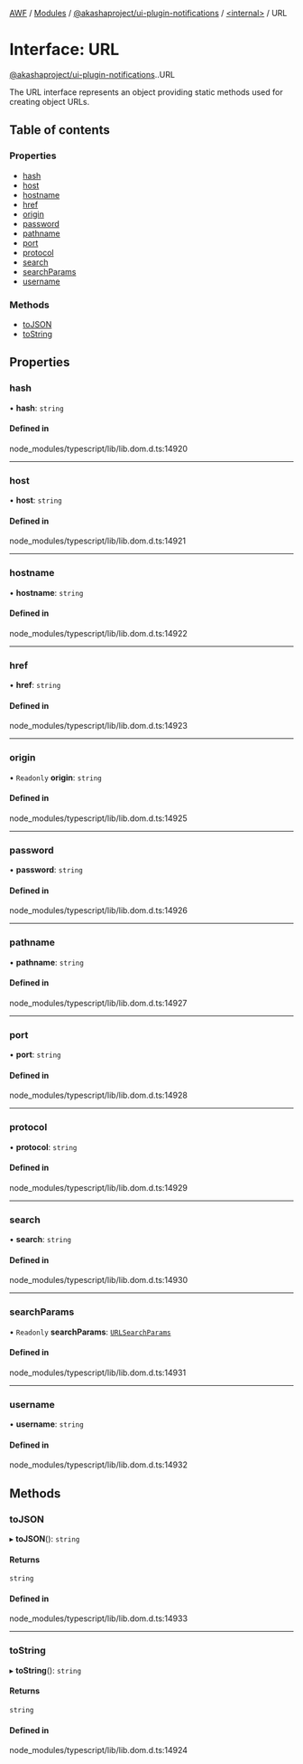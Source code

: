 [AWF](../README.md) / [Modules](../modules.md) / [@akashaproject/ui-plugin-notifications](../modules/akashaproject_ui_plugin_notifications.md) / [<internal\>](../modules/akashaproject_ui_plugin_notifications._internal_.md) / URL

# Interface: URL

[@akashaproject/ui-plugin-notifications](../modules/akashaproject_ui_plugin_notifications.md).[<internal>](../modules/akashaproject_ui_plugin_notifications._internal_.md).URL

The URL interface represents an object providing static methods used for creating object URLs.

## Table of contents

### Properties

- [hash](akashaproject_ui_plugin_notifications._internal_.URL.md#hash)
- [host](akashaproject_ui_plugin_notifications._internal_.URL.md#host)
- [hostname](akashaproject_ui_plugin_notifications._internal_.URL.md#hostname)
- [href](akashaproject_ui_plugin_notifications._internal_.URL.md#href)
- [origin](akashaproject_ui_plugin_notifications._internal_.URL.md#origin)
- [password](akashaproject_ui_plugin_notifications._internal_.URL.md#password)
- [pathname](akashaproject_ui_plugin_notifications._internal_.URL.md#pathname)
- [port](akashaproject_ui_plugin_notifications._internal_.URL.md#port)
- [protocol](akashaproject_ui_plugin_notifications._internal_.URL.md#protocol)
- [search](akashaproject_ui_plugin_notifications._internal_.URL.md#search)
- [searchParams](akashaproject_ui_plugin_notifications._internal_.URL.md#searchparams)
- [username](akashaproject_ui_plugin_notifications._internal_.URL.md#username)

### Methods

- [toJSON](akashaproject_ui_plugin_notifications._internal_.URL.md#tojson)
- [toString](akashaproject_ui_plugin_notifications._internal_.URL.md#tostring)

## Properties

### hash

• **hash**: `string`

#### Defined in

node_modules/typescript/lib/lib.dom.d.ts:14920

___

### host

• **host**: `string`

#### Defined in

node_modules/typescript/lib/lib.dom.d.ts:14921

___

### hostname

• **hostname**: `string`

#### Defined in

node_modules/typescript/lib/lib.dom.d.ts:14922

___

### href

• **href**: `string`

#### Defined in

node_modules/typescript/lib/lib.dom.d.ts:14923

___

### origin

• `Readonly` **origin**: `string`

#### Defined in

node_modules/typescript/lib/lib.dom.d.ts:14925

___

### password

• **password**: `string`

#### Defined in

node_modules/typescript/lib/lib.dom.d.ts:14926

___

### pathname

• **pathname**: `string`

#### Defined in

node_modules/typescript/lib/lib.dom.d.ts:14927

___

### port

• **port**: `string`

#### Defined in

node_modules/typescript/lib/lib.dom.d.ts:14928

___

### protocol

• **protocol**: `string`

#### Defined in

node_modules/typescript/lib/lib.dom.d.ts:14929

___

### search

• **search**: `string`

#### Defined in

node_modules/typescript/lib/lib.dom.d.ts:14930

___

### searchParams

• `Readonly` **searchParams**: [`URLSearchParams`](../modules/akashaproject_ui_plugin_notifications._internal_.md#urlsearchparams)

#### Defined in

node_modules/typescript/lib/lib.dom.d.ts:14931

___

### username

• **username**: `string`

#### Defined in

node_modules/typescript/lib/lib.dom.d.ts:14932

## Methods

### toJSON

▸ **toJSON**(): `string`

#### Returns

`string`

#### Defined in

node_modules/typescript/lib/lib.dom.d.ts:14933

___

### toString

▸ **toString**(): `string`

#### Returns

`string`

#### Defined in

node_modules/typescript/lib/lib.dom.d.ts:14924
